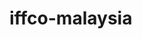 # iffco-malaysia

<!-- Security scan triggered at 2025-09-02 00:57:01 -->

<!-- Security scan triggered at 2025-09-02 01:04:36 -->

<!-- Security scan triggered at 2025-09-02 01:51:02 -->

<!-- Security scan triggered at 2025-09-02 02:31:14 -->

<!-- Security scan triggered at 2025-09-02 03:37:02 -->

<!-- Security scan triggered at 2025-09-02 04:20:54 -->